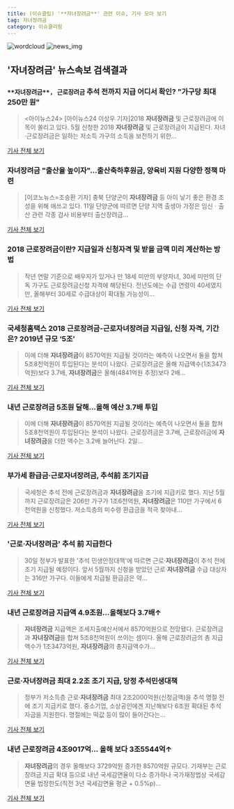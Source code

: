 ```yaml
---
title: (이슈클립) '**자녀장려금**' 관련 이슈, 기사 모아 보기
tag: 자녀장려금
category: 이슈클리핑
---
```

![wordcloud](https://s3.ap-northeast-2.amazonaws.com/lyrics101-wordcloud/2018-09-11-1536648911.png)
![news_img](https://user-images.githubusercontent.com/42597476/44507050-1206f400-a6e4-11e8-8d98-7ffbfebb353f.png)
## **'**자녀장려금**'** 뉴스속보 검색결과
### `**자녀장려금**, 근로장려금` 추석 전까지 지급 어디서 확인? "가구당 최대 250만 원"

><아이뉴스24> [아이뉴스24 이상우 기자]2018 **자녀장려금** 및 근로장려금에 이목이 쏠리고 있다. 5월 신청한 2018 **자녀장려금** 및 근로장려금이 지급된다. 자녀·근로장려금은 일하는 저소득 가구의 소득을 보전하기 위한...

<a href="http://www.inews24.com/php/news_view.php?g_serial=1124914&g_menu=050300&rrf=nv" target="_blank">기사 전체 보기</a>

### **자녀장려금** "출산율 높이자"…출산축하후원금, 양육비 지원 다양한 정책 마련

>[이코노뉴스=조승환 기자] 충북 단양군이 **자녀장려금** 등 아이 낳기 좋은 환경 조성을 위해 애쓰고 있다. 11일 단양군에 따르면 단양 지역 출생아 가정은 임신ㆍ출산 관련 각종 검사 비용부터 출산장려금...

<a href="http://www.econonews.co.kr/news/articleView.html?idxno=35821" target="_blank">기사 전체 보기</a>

### 2018 근로장려금이란? 지급일과 신청자격 및 받을 금액 미리 계산하는 방법

>작년 연말 기준으로 배우자가 있거나 만 18세 미만의 부양자녀, 30세 미만의 단독 가구도 근로장려금신청 자격에 해당된다. 전년도에는 수급 연령이 40세였지만, 올해부터 30세로 수급대상이 확대될 가능성이...

<a href="http://research-paper.co.kr/news/view/51646" target="_blank">기사 전체 보기</a>

### 국세청홈택스 2018 근로장려금-근로**자녀장려금** 지급일, 신청 자격, 기간은? 2019년 규모 ‘5조’

>이에 더해 **자녀장려금**이 8570억원 지급될 것이라는 예측이 나오면서 둘을 합쳐 5조8천억원이 투입된다는 분석이 나왔다. 근로장려금은 올해 지급액수(1조3473억원)보다 3.7배, **자녀장려금**은 올해(4841억원 추정)보다 2배...

<a href="http://www.christiantoday.co.kr/news/315775" target="_blank">기사 전체 보기</a>

### 내년 근로장려금 5조원 달해...올해 예산 3.7배 투입

>이에 더해 **자녀장려금**이 8570억원 지급될 것이라는 예측이 나오면서 둘을 합쳐 5조8천억원이 투입된다는 분석이 나왔다. 근로장려금은 3.7배, 근로장려금에 **자녀장려금**을 더한 액수는 3.2배 늘어난다. 2일...

<a href="http://www.wsobi.com/news/articleView.html?idxno=64525" target="_blank">기사 전체 보기</a>

### 부가세 환급금·근로**자녀장려금**, 추석前 조기지급

>국세청은 추석 전에 근로장려금과 **자녀장려금**을 조기에 지급키로 했다. 지난 5월까지 근로장려금은 206만 가구가 1조6천억원, **자녀장려금**은 110만 가구에서 6천억원을 신청했다. 저소득층의 미수령 환급금을 적극 찾아내...

<a href="http://www.taxtimes.co.kr/hous01.htm?r_id=237141" target="_blank">기사 전체 보기</a>

### '근로·**자녀장려금**' 추석 前 지급한다

>30일 정부가 발표한 '추석 민생안정대책'에 따르면 근로·**자녀장려금**이 추석 전에 조기 지급될 예정이다. 앞서 5월까지 신청을 받았던 근로·**자녀장려금** 수급 대상자는 316만 가구다. 이들에게 지급될 환급금은 약...

<a href="http://www.joseilbo.com/news/news_read.php?uid=359857&class=1&grp=" target="_blank">기사 전체 보기</a>

### 내년 근로장려금 지급액 4.9조원…올해보다 3.7배↑

>**자녀장려금** 지급액은 조세지출예산서에서 8570억원으로 전망됐다. 근로장려금과 **자녀장려금**을 합쳐 5조8천억원이 쓰이는 셈이다. 올해 근로장려금의 총 지급액수가 1조3473억원, **자녀장려금**의 총지급액수가...

<a href="http://www.hani.co.kr/arti/economy/economy_general/860253.html" target="_blank">기사 전체 보기</a>

### 근로·**자녀장려금** 최대 2.2조 조기 지급, 당정 추석민생대책

>정부가 저소득층 근로·**자녀장려금** 최대 2조2000억원(신청금액)을 추석 명절 전에 조기 지급키로 했다. 중소기업, 소상공인에겐 지난해보다 6조원 확대된 추석 자금을 지원한다. 명절에는 떡값 등이 많이 들어간다는...

<a href="http://www.fnnews.com/news/201808300824347307" target="_blank">기사 전체 보기</a>

### 내년 근로장려금 4조9017억… 올해 보다 3조5544억↑

>**자녀장려금**의 경우 올해보다 3729억원 증가한 8570억원 규모다. 기재부는 근로장려금 지급 확대 등으로 내년 국세감면율이 다소 증가하나 국가재정법상 국세감면율 법정한도(직전 3년 국세감면율 평균 + 0.5%p)...

<a href="http://moneys.mt.co.kr/news/mwView.php?no=2018090209168034278" target="_blank">기사 전체 보기</a>


